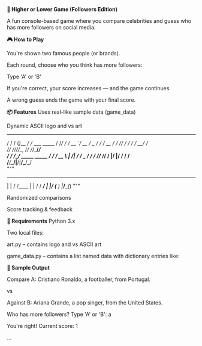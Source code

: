 **🔺 Higher or Lower Game (Followers Edition)**

A fun console-based game where you compare celebrities and guess who has more followers on social media.


**🎮 How to Play**

You're shown two famous people (or brands).

Each round, choose who you think has more followers:

Type 'A' or 'B'

If you're correct, your score increases — and the game continues.

A wrong guess ends the game with your final score.


**📦 Features**
Uses real-like sample data (game_data)

Dynamic ASCII logo and vs art

   __  ___       __             
   / / / (_)___ _/ /_  ___  _____
  / /_/ / / __ `/ __ \/ _ \/ ___/
 / __  / / /_/ / / / /  __/ /    
/_/ ///_/\__, /_/ /_/\___/_/     
   / /  /____/_      _____  _____
  / /   / __ \ | /| / / _ \/ ___/
 / /___/ /_/ / |/ |/ /  __/ /    
/_____/\____/|__/|__/\___/_/     
"""

 _    __    
| |  / /____
| | / / ___/
| |/ (__  ) 
|___/____(_)
"""

Randomized comparisons

Score tracking & feedback


**🧰 Requirements**
Python 3.x

Two local files:

art.py – contains logo and vs ASCII art

game_data.py – contains a list named data with dictionary entries like:

**🧠 Sample Output**

Compare A: Cristiano Ronaldo, a footballer, from Portugal.

vs

Against B: Ariana Grande, a pop singer, from the United States.

Who has more followers? Type 'A' or 'B': a

You're right! Current score: 1

...

